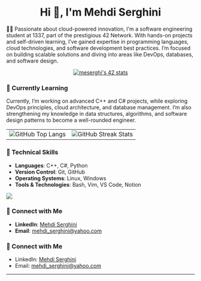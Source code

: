 <h1 align="center">Hi 👋, I'm Mehdi Serghini</h1>

👨‍💻 Passionate about cloud-powered innovation, I'm a software engineering student at 1337, part of the prestigious 42 Network. With hands-on projects and self-driven learning, I’ve gained expertise in programming languages, cloud technologies, and software development best practices. I’m focused on building scalable solutions and diving into areas like DevOps, databases, and software design.

<p align="center">
  <a href="https://github.com/oakoudad/badge42">
    <img src="https://badge.mediaplus.ma/greenbinary/meserghi" alt="meserghi's 42 stats" />
  </a>
</p>

### 🌱 Currently Learning
Currently, I’m working on advanced C++ and C# projects, while exploring DevOps principles, cloud architecture, and database management. I’m also strengthening my knowledge in data structures, algorithms, and software design patterns to become a well-rounded engineer.

<table>
  <tr>
    <td><img src="https://github-readme-stats.vercel.app/api/top-langs/?username=Serghini04&theme=dark&hide_border=false&layout=compact" alt="GitHub Top Langs" /></td>
    <td><img src="https://streak-stats.demolab.com?user=Serghini04&theme=dracula&exclude_days=Sun" alt="GitHub Streak Stats" /></td>
  </tr>
</table>

### 🚀 Technical Skills
- **Languages**: C++, C#, Python
- **Version Control**: Git, GitHub
- **Operating Systems**: Linux, Windows
- **Tools & Technologies**: Bash, Vim, VS Code, Notion

<p align="left">
  <a href="https://skillicons.dev">
    <img src="https://skillicons.dev/icons?i=c,cpp,cs,git,github,bash,notion,linux,vim,vscode" />
  </a>
</p>

### 🔗 Connect with Me
- **LinkedIn**: [Mehdi Serghini](https://www.linkedin.com/in/mehdi-serghini-a81160245/)
- **Email**: [mehdi_serghini@yahoo.com](mailto:mehdi_serghini@yahoo.com)

### 🔗 Connect with Me
- LinkedIn: [Mehdi Serghini](https://www.linkedin.com/in/mehdi-serghini-a81160245/)
- Email: [mehdi_serghini@yahoo.com](mailto:mehdi_serghini@yahoo.com)
---
